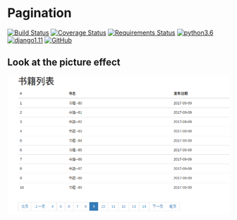 # Pagination

[![Build Status](https://travis-ci.org/Fixdq/Pagination.svg?branch=master)](https://travis-ci.org/Fixdq/Pagination)
[![Coverage Status](https://coveralls.io/repos/github/Fixdq/Pagination/badge.svg?branch=master)](https://coveralls.io/github/Fixdq/Pagination?branch=master)
[![Requirements Status](https://requires.io/github/Fixdq/Pagination/requirements.svg?branch=master)](https://requires.io/github/Fixdq/Pagination/requirements/?branch=master)
[![python3.6](https://img.shields.io/badge/python-3.6-brightgreen.svg)]()
[![django1.11](https://img.shields.io/badge/django-1.11-brightgreen.svg)]()
[![GitHub](https://img.shields.io/github/license/mashape/apistatus.svg)]()


## Look at the picture effect

![avatar][pagination]




[pagination]: https://github.com/Fixdq/markdown-resource/blob/master/pagination/pagination.png